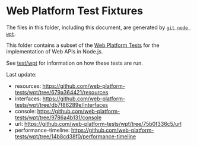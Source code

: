 # Web Platform Test Fixtures

The files in this folder, including this document,
are generated by [`git node wpt`][].

This folder contains a subset of the [Web Platform Tests][] for the
implementation of Web APIs in Node.js.

See [test/wpt](../../wpt/README.md) for information on how these tests are run.

Last update:

- resources: https://github.com/web-platform-tests/wpt/tree/679a364421/resources
- interfaces: https://github.com/web-platform-tests/wpt/tree/db7f86289e/interfaces
- console: https://github.com/web-platform-tests/wpt/tree/9786a4b131/console
- url: https://github.com/web-platform-tests/wpt/tree/75b0f336c5/url
- performance-timeline: https://github.com/web-platform-tests/wpt/tree/14b8cd38f0/performance-timeline

[Web Platform Tests]: https://github.com/web-platform-tests/wpt
[`git node wpt`]: https://github.com/nodejs/node-core-utils/blob/master/docs/git-node.md#git-node-wpt
